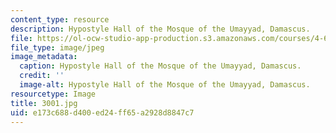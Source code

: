 ```yaml
---
content_type: resource
description: Hypostyle Hall of the Mosque of the Umayyad, Damascus.
file: https://ol-ocw-studio-app-production.s3.amazonaws.com/courses/4-614-religious-architecture-and-islamic-cultures-fall-2002/e173c688d400ed24ff65a2928d8847c7_3001.jpg
file_type: image/jpeg
image_metadata:
  caption: Hypostyle Hall of the Mosque of the Umayyad, Damascus.
  credit: ''
  image-alt: Hypostyle Hall of the Mosque of the Umayyad, Damascus.
resourcetype: Image
title: 3001.jpg
uid: e173c688-d400-ed24-ff65-a2928d8847c7
---
```

